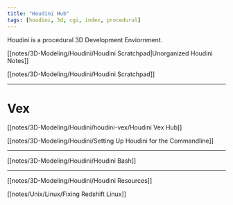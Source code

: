 ```yaml
---
title: "Houdini Hub"
tags: [houdini, 3d, cgi, index, procedural]
---
```


Houdini is a procedural 3D Development Enviornment.

[[notes/3D-Modeling/Houdini/Houdini Scratchpad|Unorganized Houdini Notes]]

[[notes/3D-Modeling/Houdini/Houdini Scratchpad]]


---
# Vex

[[notes/3D-Modeling/Houdini/houdini-vex/Houdini Vex Hub]]


[[notes/3D-Modeling/Houdini/Setting Up Houdini for the Commandline]]


---

[[notes/3D-Modeling/Houdini/Houdini Bash]]

---

[[notes/3D-Modeling/Houdini/Houdini Resources]]


[[notes/Unix/Linux/Fixing Redshift Linux]]

